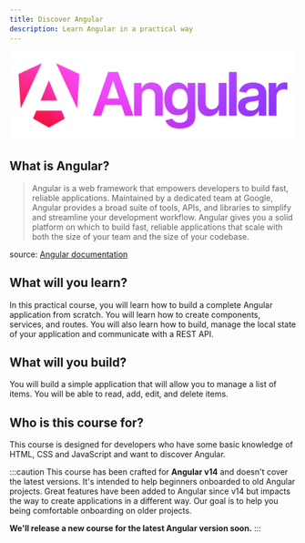 ```yaml
---
title: Discover Angular
description: Learn Angular in a practical way
---
```


![Angular](../../../assets/extended-angular-logo.png)

## What is Angular?

> Angular is a web framework that empowers developers to build fast, reliable applications.
Maintained by a dedicated team at Google, Angular provides a broad suite of tools, APIs, and libraries to simplify and streamline your development workflow. Angular gives you a solid platform on which to build fast, reliable applications that scale with both the size of your team and the size of your codebase.

source: <a href="https://angular.dev/overview" target="_blank">Angular documentation</a>

## What will you learn?

In this practical course, you will learn how to build a complete Angular application from scratch. You will learn how to create components, services, and routes. You will also learn how to build, manage the local state of your application and communicate with a REST API.

## What will you build?

You will build a simple application that will allow you to manage a list of items. You will be able to read, add, edit, and delete items.

## Who is this course for?

This course is designed for developers who have some basic knowledge of HTML, CSS and JavaScript and want to discover Angular.

:::caution
This course has been crafted for **Angular v14** and doesn't cover the latest versions.
It's intended to help beginners onboarded to old Angular projects. Great features have been added to Angular since v14 but impacts the way to create applications in a different way.
Our goal is to help you being comfortable onboarding on older projects.

**We'll release a new course for the latest Angular version soon.**
:::
